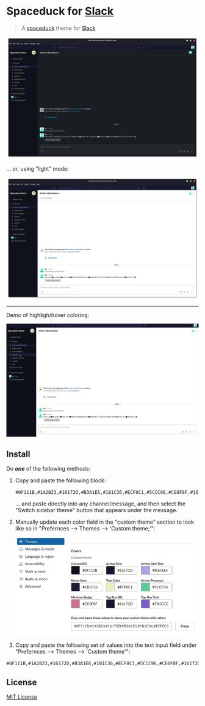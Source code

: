 # Spaceduck for [Slack](https://slack.com/)

> A [spaceduck](https://github.com/pineapplegiant/spaceduck) theme for [Slack](https://slack.com/)

![Screenshot](./slack_dark.png)

... or, using "light" mode:

![light-mode-screenshot](./slack_light.png)

---

Demo of highligh/hover coloring:

![hover-coloring](./slack_highlight.gif)

## Install

Do _**one**_ of the following methods:

1.  Copy and paste the following block:

    ```
    #0F111B,#1A2B23,#16172D,#B3A1E6,#1B1C36,#ECF0C1,#5CCC96,#CE6F8F,#16172D,#7A5CCC
    ```

    ... and paste directly into any channel/message, and then select the "Switch sidebar theme" button that appears under the message.

2. Manually update each color field in the "custom theme" section to look like so in "Prefernces --> Themes --> 'Custom theme;'":

    ![color-pallette](./slack_pallette.png)

3. Copy and paste the following set of values into the text input field under "Prefernces --> Themes --> 'Custom theme'":

```
#0F111B,#1A2B23,#16172D,#B3A1E6,#1B1C36,#ECF0C1,#5CCC96,#CE6F8F,#16172D,#7A5CCC
```

## License

[MIT License](./LICENSE)


